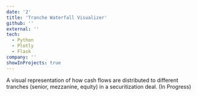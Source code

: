 ```yaml
---
date: '2'
title: 'Tranche Waterfall Visualizer'
github: ''
external: ''
tech:
  - Python
  - Plotly
  - Flask
company: ''
showInProjects: true
---
```


A visual representation of how cash flows are distributed to different tranches (senior, mezzanine, equity) in a securitization deal. (In Progress)
